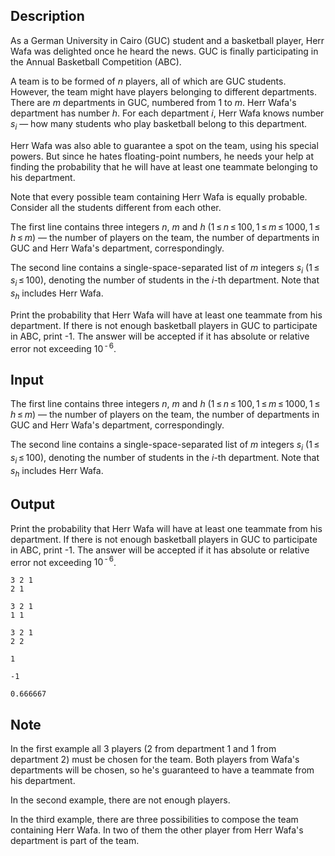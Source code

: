## Description

<div><p>As a German University in Cairo (GUC) student and a basketball player, Herr Wafa was delighted once he heard the news. GUC is finally participating in the Annual Basketball Competition (ABC). </p><p>A team is to be formed of <span class="tex-span"><i>n</i></span> players, all of which are GUC students. However, the team might have players belonging to different departments. There are <span class="tex-span"><i>m</i></span> departments in GUC, numbered from <span class="tex-span">1</span> to <span class="tex-span"><i>m</i></span>. Herr Wafa's department has number <span class="tex-span"><i>h</i></span>. For each department <span class="tex-span"><i>i</i></span>, Herr Wafa knows number <span class="tex-span"><i>s</i><sub class="lower-index"><i>i</i></sub></span> — how many students who play basketball belong to this department.</p><p>Herr Wafa was also able to guarantee a spot on the team, using his special powers. But since he hates floating-point numbers, he needs your help at finding the probability that he will have at least one teammate belonging to his department. </p><p>Note that every possible team containing Herr Wafa is equally probable. Consider all the students different from each other.</p></div><div class="input-specification"><p>The first line contains three integers <span class="tex-span"><i>n</i></span>, <span class="tex-span"><i>m</i></span> and <span class="tex-span"><i>h</i></span> (<span class="tex-span">1 ≤ <i>n</i> ≤ 100, 1 ≤ <i>m</i> ≤ 1000, 1 ≤ <i>h</i> ≤ <i>m</i></span>) — the number of players on the team, the number of departments in GUC and Herr Wafa's department, correspondingly. </p><p>The second line contains a single-space-separated list of <span class="tex-span"><i>m</i></span> integers <span class="tex-span"><i>s</i><sub class="lower-index"><i>i</i></sub></span> (<span class="tex-span">1 ≤ <i>s</i><sub class="lower-index"><i>i</i></sub> ≤ 100</span>), denoting the number of students in the <span class="tex-span"><i>i</i></span>-th department. Note that <span class="tex-span"><i>s</i><sub class="lower-index"><i>h</i></sub></span> includes Herr Wafa.</p></div><div class="output-specification"><p>Print the probability that Herr Wafa will have at least one teammate from his department. If there is not enough basketball players in GUC to participate in ABC, print -1. The answer will be accepted if it has absolute or relative error not exceeding <span class="tex-span">10<sup class="upper-index"> - 6</sup></span>.</p></div>

## Input

<p>The first line contains three integers <span class="tex-span"><i>n</i></span>, <span class="tex-span"><i>m</i></span> and <span class="tex-span"><i>h</i></span> (<span class="tex-span">1 ≤ <i>n</i> ≤ 100, 1 ≤ <i>m</i> ≤ 1000, 1 ≤ <i>h</i> ≤ <i>m</i></span>) — the number of players on the team, the number of departments in GUC and Herr Wafa's department, correspondingly. </p><p>The second line contains a single-space-separated list of <span class="tex-span"><i>m</i></span> integers <span class="tex-span"><i>s</i><sub class="lower-index"><i>i</i></sub></span> (<span class="tex-span">1 ≤ <i>s</i><sub class="lower-index"><i>i</i></sub> ≤ 100</span>), denoting the number of students in the <span class="tex-span"><i>i</i></span>-th department. Note that <span class="tex-span"><i>s</i><sub class="lower-index"><i>h</i></sub></span> includes Herr Wafa.</p>

## Output

<p>Print the probability that Herr Wafa will have at least one teammate from his department. If there is not enough basketball players in GUC to participate in ABC, print -1. The answer will be accepted if it has absolute or relative error not exceeding <span class="tex-span">10<sup class="upper-index"> - 6</sup></span>.</p>





```input1
3 2 1
2 1

```




```input2
3 2 1
1 1

```




```input3
3 2 1
2 2

```




```output1
1

```




```output2
-1

```




```output3
0.666667

```



## Note

<p>In the first example all 3 players (2 from department 1 and 1 from department 2) must be chosen for the team. Both players from Wafa's departments will be chosen, so he's guaranteed to have a teammate from his department.</p><p>In the second example, there are not enough players.</p><p>In the third example, there are three possibilities to compose the team containing Herr Wafa. In two of them the other player from Herr Wafa's department is part of the team.</p>
